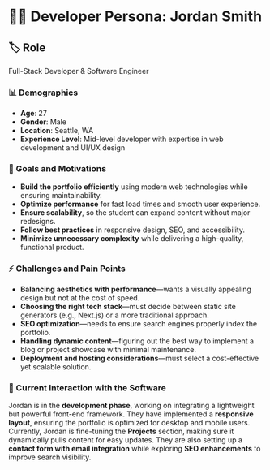# 👨‍💻 Developer Persona: Jordan Smith  

## 🏷️ Role

Full-Stack Developer & Software Engineer  

### 📊 Demographics

- **Age**: 27  
- **Gender**: Male  
- **Location**: Seattle, WA  
- **Experience Level**: Mid-level developer with expertise in web development and UI/UX design  

### 🎯 Goals and Motivations

- **Build the portfolio efficiently** using modern web technologies while ensuring maintainability.  
- **Optimize performance** for fast load times and smooth user experience.  
- **Ensure scalability**, so the student can expand content without major redesigns.  
- **Follow best practices** in responsive design, SEO, and accessibility.  
- **Minimize unnecessary complexity** while delivering a high-quality, functional product.  

### ⚡ Challenges and Pain Points

- **Balancing aesthetics with performance**—wants a visually appealing design but not at the cost of speed.  
- **Choosing the right tech stack**—must decide between static site generators (e.g., Next.js) or a more traditional approach.  
- **SEO optimization**—needs to ensure search engines properly index the portfolio.  
- **Handling dynamic content**—figuring out the best way to implement a blog or project showcase with minimal maintenance.  
- **Deployment and hosting considerations**—must select a cost-effective yet scalable solution.  

### 📖 Current Interaction with the Software

Jordan is in the **development phase**, working on integrating a lightweight but powerful front-end framework. They have implemented a **responsive layout**, ensuring the portfolio is optimized for desktop and mobile users. Currently, Jordan is fine-tuning the **Projects** section, making sure it dynamically pulls content for easy updates. They are also setting up a **contact form with email integration** while exploring **SEO enhancements** to improve search visibility.  
